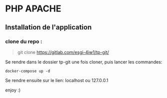 # PHP APACHE

## Installation de l'application

### clone du repo : 

>git clone https://gitlab.com/esgi-4iw1/tp-git/


Se rendre dans le dossier tp-git une fois cloner, puis lancer les commandes:  

    docker-compose up -d

Se rendre ensuite sur le lien: localhost ou 127.0.0.1

enjoy :) 